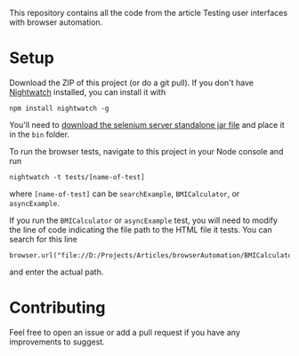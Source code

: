 This repository contains all the code from the article Testing user interfaces with browser automation.

# Setup

Download the ZIP of this project (or do a git pull). If you don't have [Nightwatch](http://nightwatchjs.org/) installed, you can install it with

    npm install nightwatch -g
    
You'll need to [download the selenium server standalone jar file](http://selenium-release.storage.googleapis.com/2.53/selenium-server-standalone-2.53.0.jar) and place it in the `bin` folder.
    
To run the browser tests, navigate to this project in your Node console and run

    nightwatch -t tests/[name-of-test]
    
where `[name-of-test]` can be `searchExample`, `BMICalculator`, or `asyncExample`.

If you run the `BMICalculator` or `asyncExample` test, you will need to modify the line of code indicating the file path to the HTML file it tests. You can search for this line

    browser.url("file://D:/Projects/Articles/browserAutomation/BMICalculator.html")
    
and enter the actual path.

# Contributing

Feel free to open an issue or add a pull request if you have any improvements to suggest.